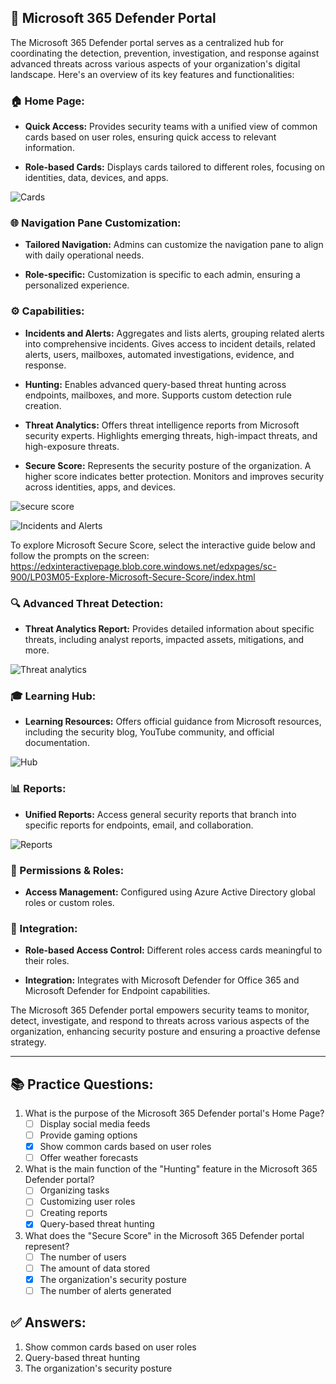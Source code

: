 ## 🔐 Microsoft 365 Defender Portal

The Microsoft 365 Defender portal serves as a centralized hub for coordinating the detection, prevention, investigation, and response against advanced threats across various aspects of your organization's digital landscape. Here's an overview of its key features and functionalities:

### 🏠 Home Page:

- **Quick Access:** Provides security teams with a unified view of common cards based on user roles, ensuring quick access to relevant information.

- **Role-based Cards:** Displays cards tailored to different roles, focusing on identities, data, devices, and apps.

![Cards](https://learn.microsoft.com/en-us/training/wwl-sci/describe-threat-protection-with-microsoft-365-defender/media/2-defender-portal-expanded.png#lightbox)

### 🌐 Navigation Pane Customization:

- **Tailored Navigation:** Admins can customize the navigation pane to align with daily operational needs.

- **Role-specific:** Customization is specific to each admin, ensuring a personalized experience.

### ⚙️ Capabilities:

- **Incidents and Alerts:** Aggregates and lists alerts, grouping related alerts into comprehensive incidents. Gives access to incident details, related alerts, users, mailboxes, automated investigations, evidence, and response.

- **Hunting:** Enables advanced query-based threat hunting across endpoints, mailboxes, and more. Supports custom detection rule creation.

- **Threat Analytics:** Offers threat intelligence reports from Microsoft security experts. Highlights emerging threats, high-impact threats, and high-exposure threats.

- **Secure Score:** Represents the security posture of the organization. A higher score indicates better protection. Monitors and improves security across identities, apps, and devices.

![secure score](https://learn.microsoft.com/en-us/training/wwl-sci/describe-threat-protection-with-microsoft-365-defender/media/3-secure-score-overview-3-expanded.png#lightbox)

![Incidents and Alerts](https://learn.microsoft.com/en-us/training/wwl-sci/describe-threat-protection-with-microsoft-365-defender/media/incidents-expanded.png)

To explore Microsoft Secure Score, select the interactive guide below and follow the prompts on the screen: https://edxinteractivepage.blob.core.windows.net/edxpages/sc-900/LP03M05-Explore-Microsoft-Secure-Score/index.html
### 🔍 Advanced Threat Detection:

- **Threat Analytics Report:** Provides detailed information about specific threats, including analyst reports, impacted assets, mitigations, and more.

![Threat analytics](https://learn.microsoft.com/en-us/training/wwl-sci/describe-threat-protection-with-microsoft-365-defender/media/threat-analytics-expanded.png#lightbox)
### 🎓 Learning Hub:

- **Learning Resources:** Offers official guidance from Microsoft resources, including the security blog, YouTube community, and official documentation.

![Hub](https://learn.microsoft.com/en-us/training/wwl-sci/describe-threat-protection-with-microsoft-365-defender/media/learning-hub-expanded.png#lightbox)
### 📊 Reports:

- **Unified Reports:** Access general security reports that branch into specific reports for endpoints, email, and collaboration.

![Reports](https://learn.microsoft.com/en-us/training/wwl-sci/describe-threat-protection-with-microsoft-365-defender/media/4-reports-page-2-expanded.png#lightbox)

### 🔑 Permissions & Roles:

- **Access Management:** Configured using Azure Active Directory global roles or custom roles.

### 🔗 Integration:

- **Role-based Access Control:** Different roles access cards meaningful to their roles.

- **Integration:** Integrates with Microsoft Defender for Office 365 and Microsoft Defender for Endpoint capabilities.

The Microsoft 365 Defender portal empowers security teams to monitor, detect, investigate, and respond to threats across various aspects of the organization, enhancing security posture and ensuring a proactive defense strategy.

---

## 📚 Practice Questions:

1. What is the purpose of the Microsoft 365 Defender portal's Home Page?
   - [ ] Display social media feeds
   - [ ] Provide gaming options
   - [x] Show common cards based on user roles
   - [ ] Offer weather forecasts

2. What is the main function of the "Hunting" feature in the Microsoft 365 Defender portal?
   - [ ] Organizing tasks
   - [ ] Customizing user roles
   - [ ] Creating reports
   - [x] Query-based threat hunting

3. What does the "Secure Score" in the Microsoft 365 Defender portal represent?
   - [ ] The number of users
   - [ ] The amount of data stored
   - [x] The organization's security posture
   - [ ] The number of alerts generated

## ✅ Answers:

1. Show common cards based on user roles
2. Query-based threat hunting
3. The organization's security posture